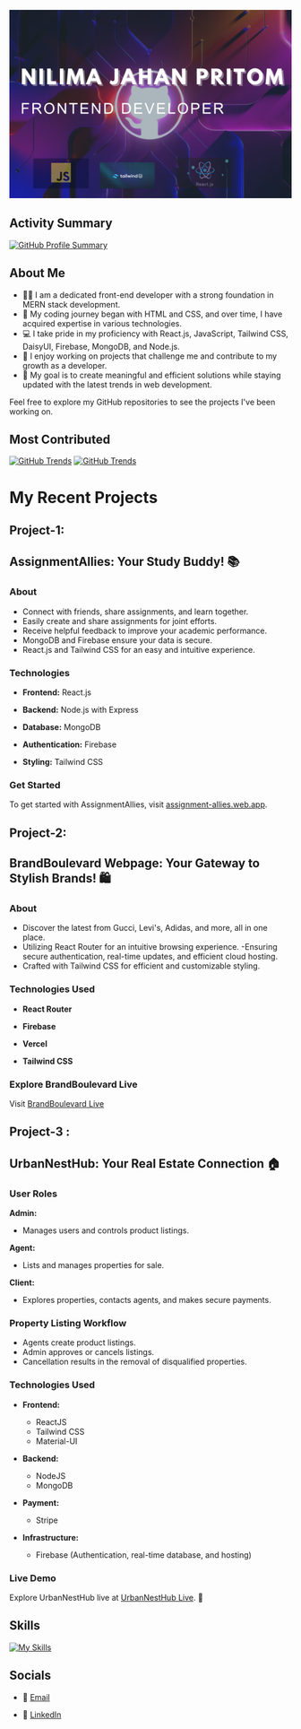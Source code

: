 

[![Your Image Alt Text](./NiliMa%20Jahan%20Pritom.png)](https://git.io/streak-stats)

## Activity Summary
[![GitHub Profile Summary](https://github-profile-summary-cards.vercel.app/api/cards/profile-details?username=Pritom003)](https://github-profile-summary-cards.vercel.app/api/cards/profile-details?username=Pritom003)

## About Me
- 👨‍💻 I am a dedicated front-end developer with a strong foundation in MERN stack development.
- 🚀 My coding journey began with HTML and CSS, and over time, I have acquired expertise in various technologies.
- 💻 I take pride in my proficiency with React.js, JavaScript, Tailwind CSS, DaisyUI, Firebase, MongoDB, and Node.js.
- 🌱 I enjoy working on projects that challenge me and contribute to my growth as a developer.
- 🎯 My goal is to create meaningful and efficient solutions while staying updated with the latest trends in web development.

Feel free to explore my GitHub repositories to see the projects I've been working on.

## Most Contributed
[![GitHub Trends](https://api.githubtrends.io/user/svg/Pritom003/repos?time_range=one_year&theme=bright_lights)](https://api.githubtrends.io/user/svg/Pritom003/repos?time_range=one_year&theme=bright_lights)
[![GitHub Trends](https://api.githubtrends.io/user/svg/Pritom003/langs?time_range=one_year&theme=classic)](https://api.githubtrends.io/user/svg/Pritom003/repos?time_range=one_year&theme=bright_lights)
# My Recent Projects
## Project-1:

## AssignmentAllies: Your Study Buddy! 📚

### About

- Connect with friends, share assignments, and learn together.
- Easily create and share assignments for joint efforts.
- Receive helpful feedback to improve your academic performance.
- MongoDB and Firebase ensure your data is secure.
- React.js and Tailwind CSS for an easy and intuitive experience.

### Technologies

- **Frontend:** React.js
  
- **Backend:** Node.js with Express
  
- **Database:** MongoDB
  
- **Authentication:** Firebase
  
- **Styling:** Tailwind CSS

### Get Started

To get started with AssignmentAllies, visit [assignment-allies.web.app](https://assignment-allies.web.app). 
##  Project-2:
## BrandBoulevard Webpage: Your Gateway to Stylish Brands! 🛍️

### About

-  Discover the latest from Gucci, Levi's, Adidas, and more, all in one place.
-  Utilizing React Router for an intuitive browsing experience.
-Ensuring secure authentication, real-time updates, and efficient cloud hosting.
- Crafted with Tailwind CSS for efficient and customizable styling.

### Technologies Used

- **React Router**
  
- **Firebase**
  
- **Vercel**
  
- **Tailwind CSS**

### Explore BrandBoulevard Live

Visit [BrandBoulevard Live](#) 
## Project-3 :
## UrbanNestHub: Your Real Estate Connection 🏠

### User Roles

**Admin:**
- Manages users and controls product listings.

**Agent:**
- Lists and manages properties for sale.

**Client:**
- Explores properties, contacts agents, and makes secure payments.

### Property Listing Workflow

- Agents create product listings.
- Admin approves or cancels listings.
- Cancellation results in the removal of disqualified properties.

### Technologies Used

- **Frontend:** 
  - ReactJS
  - Tailwind CSS
  - Material-UI

- **Backend:** 
  - NodeJS
  - MongoDB

- **Payment:**
  - Stripe

- **Infrastructure:**
  - Firebase (Authentication, real-time database, and hosting)
### Live Demo

Explore UrbanNestHub live at [UrbanNestHub Live](https://urbannesthubs-d6f4b.web.app/). 🌟

## Skills
[![My Skills](https://skillicons.dev/icons?i=js,html,css,firebase,mongodb,nodejs,tailwind,react,vscode)](https://skillicons.dev)

## Socials
- 📧 [Email](mailto:njahanpritom65@gmail.com)

- 💼 [LinkedIn](https://www.linkedin.com/in/nilima-jahan-pritom-0967a929a)
